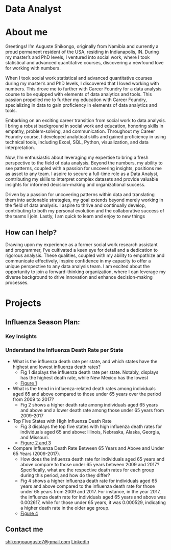 # Data Analyst
# About me
Greetings! I’m Auguste Shikongo, originally from Namibia and currently a proud permanent resident of the USA, residing in Indianapolis, IN. During my master’s and PhD levels, I ventured into social work, where I took statistical and advanced quantitative courses, discovering a newfound love for working with numbers. 

When I took social work statistical and advanced quantitative courses during my master’s and PhD levels, I discovered that I loved working with numbers. This drove me to further with Career Foundry for a data analysis course to be equipped with elements of data analytics and tools. This passion propelled me to further my education with Career Foundry, specializing in data to gain proficiency in elements of data analytics and tools.

Embarking on an exciting career transition from social work to data analysis. I bring a robust background in social work and education, honoring skills in empathy, problem-solving, and communication. Throughout my Career Foundry course, I developed analytical skills and gained proficiency in using technical tools, including Excel, SQL, Python, visualization, and data interpretation. 

Now, I’m enthusiastic about leveraging my expertise to bring a fresh perspective to the field of data analysis. Beyond the numbers, my ability to see patterns, coupled with a passion for uncovering insights, positions me as asset to any team. I aspire to secure a full-time role as a Data Analyst, contributing my skills to interpret complex datasets and provide valuable insights for informed decision-making and organizational success.

Driven by a passion for uncovering patterns within data and translating them into actionable strategies, my goal extends beyond merely working in the field of data analysis. I aspire to thrive and continually develop, contributing to both my personal evolution and the collaborative success of the teams I join. Lastly, I am quick to learn and enjoy to new things 

## How can I help?
Drawing upon my experience as a former social work research assistant and programmer, I’ve cultivated a keen eye for detail and a dedication to rigorous analysis. These qualities, coupled with my ability to empathize and communicate effectively, inspire confidence in my capacity to offer a unique perspective to any data analysis team. I am excited about the opportunity to join a forward-thinking organization, where I can leverage my diverse background to drive innovation and enhance decision-making processes.

# Projects
## Influenza Season Plan:
### Key Insights
### Understand the Influenza Death Rate per State
- What is the influenza death rate per state, and which states have the highest and lowest influenza death rates?
  - Fig 1 displays the influenza death rate per state. Notably, displays has the highest  death rate, while New Mexico has the lowest
  - [Figure 1](/assets/AugPortInstaFig1.png) 
- What is the trend in influenza-related death rates among individuals aged 65 and above compared to those under 65 years over the period from 2009 to 2017?
  - Fig 2 shows a higher death rate among individuals aged 65 years and above and a lower death rate among those under 65 years from 2009-2017
- Top Five States with High Influenza Death Rate
  - Fig 3 displays the top five states with high influenza death rates for individuals aged 65 and above: Illinois, Nebraska, Alaska, Georgia, and Missouri.
  - [Figure 2 and 3](/assets/AugPortInstaFig2+3.png) 
- Compare Influenza Death Rate Between 65 Years and Above and Under 65 Years (2009-2017).
  - How does the influenza death rate for individuals aged 65 years and above compare to those under 65 years between 2009 and 2017? Specifically, what are the respective death rates for each group during this period, and how do they differ?
  - Fig 4 shows a higher influenza death rate for individuals aged 65 years and above compared to the influenza death rate for those under 65 years from 2009 and 2017. For instance, in the year 2017, the influenza death rate for individuals aged 65 years and above was 0.002617, while for those under 65 years, it was 0.000529, indicating a higher death rate in the older age group.
  - [Figure 4](/assets/AugPortInstaFig4.png) 



## Contact me
[shikongoauguste7@gmail.com](mailto:shikongoauguste7@gmail.com?subject=Mail_from_portfolio_website)
[LinkedIn](https://www.linkedin.com/in/auguste-shikongo-78a6742a7/)


